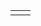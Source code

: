 <html>
<head>
  <script src="engine.js"></script>
  <title>Test K-Mean Clustering</title>
</head>
<body>
  <table>
  <tr>
    <td><canvas width="700" height="700" id="drawable"></canvas></td>
	<td><div id="data"></div></td>
  </tr>
</body>
</html>